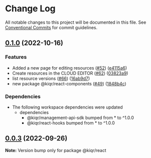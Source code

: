 # Change Log

All notable changes to this project will be documented in this file.
See [Conventional Commits](https://conventionalcommits.org) for commit guidelines.

## [0.1.0](https://www.github.com/kiqr/node-workspace/compare/react-components-v0.0.1...react-components-v0.1.0) (2022-10-16)


### Features

* Added a new page for editing resources ([#52](https://www.github.com/kiqr/node-workspace/issues/52)) ([e4115a6](https://www.github.com/kiqr/node-workspace/commit/e4115a6166035e4e51ed0425211528e9cbee0e44))
* Create resources in the CLOUD EDITOR ([#62](https://www.github.com/kiqr/node-workspace/issues/62)) ([03823a9](https://www.github.com/kiqr/node-workspace/commit/03823a918ac46c6ba2fcc4d8bdd26eb4f1a1e857))
* list resource versions ([#66](https://www.github.com/kiqr/node-workspace/issues/66)) ([16ab9d7](https://www.github.com/kiqr/node-workspace/commit/16ab9d7ba14d64cd85e879abb751995719f3d579))
* new package @kiqr/react-components ([#49](https://www.github.com/kiqr/node-workspace/issues/49)) ([1848b4c](https://www.github.com/kiqr/node-workspace/commit/1848b4c9c5812a629e83e892cb9bc55b79ce5ab7))


### Dependencies

* The following workspace dependencies were updated
  * dependencies
    * @kiqr/management-api-sdk bumped from * to ^1.0.0
    * @kiqr/react-hooks bumped from * to ^1.0.0

## [0.0.3](https://github.com/kiqr/node-workspace/compare/@kiqr/react@0.0.2...@kiqr/react@0.0.3) (2022-09-26)

**Note:** Version bump only for package @kiqr/react